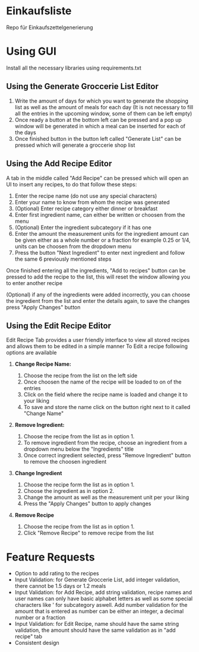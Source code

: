 # Einkaufsliste
Repo für Einkaufszettelgenerierung 

# Using GUI
Install all the necessary libraries using requirements.txt

## Using the Generate Groccerie List Editor
1. Write the amount of days for which you want to generate the shopping list as well as the amount of meals for each day (It is not necessary to fill all the entries in the upcoming window, some of them can be left empty)
2. Once ready a button at the bottom left can be pressed and a pop up window will be generated in which a meal can be inserted for each of the days
3. Once finished button in the button left called "Generate List" can be pressed which will generate a groccerie shop list 

## Using the Add Recipe Editor 
A tab in the middle called "Add Recipe" can be pressed which will open an UI to insert any recipes, to do that follow these steps: 
   1. Enter the recipe name (do not use any special characters)
   2. Enter your name to know from whom the recipe was generated 
   3. (Optional) Enter recipe category either dinner or breakfast
   4. Enter first ingredient name, can either be written or choosen from the menu 
   5. (Optional) Enter the ingredient subcategory if it has one 
   6.  Enter the amount the measurement units for the ingredient amount can be given either as a whole number or a fraction for example 0.25 or 1/4, units can be choosen from the dropdown menu 
   7.  Press the button "Next Ingredient" to enter next ingredient and follow the same 6 previously mentioned steps

Once finished entering all the ingredients, "Add to recipes" button can be pressed to add the recipe to the list, this will reset the window allowing you to enter another recipe 

(Optional) if any of the ingredients were added incorrectly, you can choose the ingredient from the list and enter the details again, to save the changes press "Apply Changes" button

## Using the Edit Recipe Editor 
Edit Recipe Tab provides a user friendly interface to view all stored recipes and allows them to be edited in a simple manner 
To Edit a recipe following options are available
1. **Change Recipe Name:**
   1. Choose the recipe from the list on the left side 
   2. Once choosen the name of the recipe will be loaded to on of the entries
   3. Click on the field where the recipe name is loaded and change it to your liking 
   4. To save and store the name click on the button right next to it called "Change Name"

2. **Remove Ingredient:** 
   1. Choose the recipe from the list as in option 1.
   2. To remove ingredient from the recipe, choose an ingredient from a dropdown menu below the "Ingredients" title 
   3. Once correct ingredient selected, press "Remove Ingredient" button to remove the choosen ingredient 

3. **Change Ingredient** 
   1. Choose the recipe form the list as in option 1.
   2. Choose the ingredient as in option 2. 
   3. Change the amount as well as the measurement unit per your liking 
   4. Press the "Apply Changes" button to apply changes  

4. **Remove Recipe**
   1. Choose the recipe from the list as in option 1.
   2. Click "Remove Recipe" to remove recipe from the list


# Feature Requests 


- Option to add rating to the recipes 
- Input Validation: for Generate Groccerie List, add integer validation, there cannot be 1.5 days or 1.2 meals
- Input Validation: for Add Recipe, add string validation, recipe names and user names can only have basic alphabet letters as well as some special characters like '
for subcategory aswell. Add number validation for the amount that is entered as number can be either an integer, a decimal number or a fraction 
- Input Validation: for Edit Recipe, name should have the same string validation, the amount should have the same validation as in "add recipe" tab
- Consistent design 